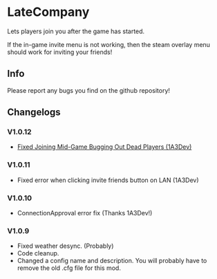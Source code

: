 # LateCompany

Lets players join you after the game has started.

If the in-game invite menu is not working, then the steam overlay menu should work for inviting your friends!

## Info

Please report any bugs you find on the github repository!

## Changelogs

### V1.0.12

- [Fixed Joining Mid-Game Bugging Out Dead Players (1A3Dev)](https://github.com/ANormalTwig/LC-LateCompany/pull/38)

### V1.0.11

- Fixed error when clicking invite friends button on LAN (1A3Dev)

### V1.0.10

- ConnectionApproval error fix (Thanks 1A3Dev!)

### V1.0.9

- Fixed weather desync. (Probably)
- Code cleanup.
- Changed a config name and description. You will probably have to remove the old .cfg file for this mod.

